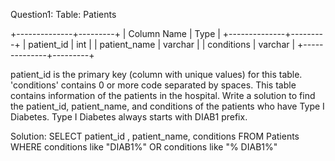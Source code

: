 Question1:
Table: Patients


+--------------+---------+
| Column Name  | Type    |
+--------------+---------+
| patient_id   | int     |
| patient_name | varchar |
| conditions   | varchar |
+--------------+---------+



patient_id is the primary key (column with unique values) for this table.
'conditions' contains 0 or more code separated by spaces. 
This table contains information of the patients in the hospital.
Write a solution to find the patient_id, patient_name, and conditions of the patients who have Type I Diabetes. Type I Diabetes always starts with DIAB1 prefix.


Solution:
SELECT patient_id , patient_name, conditions
FROM Patients
WHERE conditions like "DIAB1%" OR conditions like "% DIAB1%"


